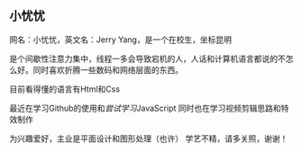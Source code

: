 ## 小忧忧
网名：小忧忧，英文名：Jerry Yang，是一个在校生，坐标昆明

是个间歇性注意力集中，线程一多会导致宕机的人，人话和计算机语言都说的不怎么好。同时喜欢折腾一些数码和网络层面的东西。

目前看得懂的语言有Html和Css

最近在学习Github的使用和*尝试学习*JavaScript
同时也在学习视频剪辑思路和特效制作

为兴趣爱好，主业是平面设计和图形处理（也许）
学艺不精，请多关照，谢谢！